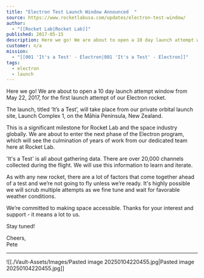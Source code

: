 ```yaml
---
title: "Electron Test Launch Window Announced  "
source: https://www.rocketlabusa.com/updates/electron-test-window/
author:
  - "[[Rocket Lab|Rocket Lab]]"
published: 2017-05-15
description: Here we go! We are about to open a 10 day launch attempt window from May 22, 2017, for the first launch attempt of our Electron rocket.
customer: n/a
mission:
  - "[[001 'It's a Test' - Electron|001 'It's a Test' - Electron]]"
tags:
  - electron
  - launch
---
```

Here we go! We are about to open a 10 day launch attempt window from May 22, 2017, for the first launch attempt of our Electron rocket.

The launch, titled ‘It’s a Test’, will take place from our private orbital launch site, Launch Complex 1, on the Māhia Peninsula, New Zealand.

This is a significant milestone for Rocket Lab and the space industry globally. We are about to enter the next phase of the Electron program, which will see the culmination of years of work from our dedicated team here at Rocket Lab.

'It's a Test' is all about gathering data. There are over 20,000 channels collected during the flight. We will use this information to learn and iterate.

As with any new rocket, there are a lot of factors that come together ahead of a test and we’re not going to fly unless we’re ready. It's highly possible we will scrub multiple attempts as we fine tune and wait for favorable weather conditions.

We’re committed to making space accessible. Thanks for your interest and support - it means a lot to us.

Stay tuned!

Cheers,  
Pete

---

![[./Vault-Assets/Images/Pasted image 20250104220455.jpg|Pasted image 20250104220455.jpg]]
